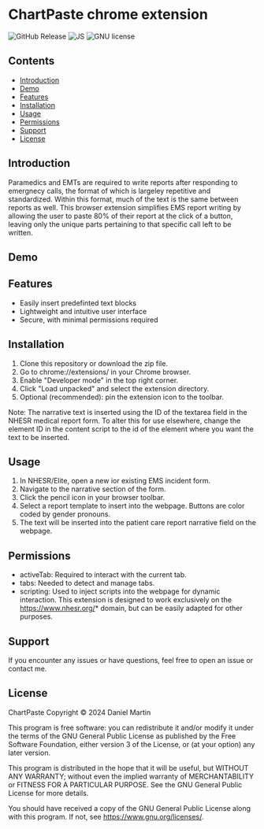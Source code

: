 # ChartPaste chrome extension
![GitHub Release](https://img.shields.io/github/v/release/Engine82/ChartPaste-extension)
![JS](https://img.shields.io/badge/Made_with_JavaScript-yellow)
![GNU license](https://img.shields.io/github/license/Engine82/ChartPaste-extension)


## Contents

- [Introduction](#introduction)
- [Demo](#demo)
- [Features](#features)
- [Installation](#installation)
- [Usage](#usage)
- [Permissions](#permissions)
- [Support](#support)
- [License](#license)

## Introduction
Paramedics and EMTs are required to write reports after responding to emergnecy calls, the format of which is largeley repetitive and standardized. Within this format, much of the text is the same between reports as well. This browser extension simplifies EMS report writing by allowing the user to paste 80% of their report at the click of a button, leaving only the unique parts pertaining to that specific call left to be written.

## Demo
<insert youtube link here>

## Features
- Easily insert predefinted text blocks
- Lightweight and intuitive user interface
- Secure, with minimal permissions required

## Installation
1. Clone this repository or download the zip file.
2. Go to chrome://extensions/ in your Chrome browser.
3. Enable "Developer mode" in the top right corner.
4. Click "Load unpacked" and select the extension directory.
5. Optional (recommended): pin the extension icon to the toolbar.

Note: The narrative text is inserted using the ID of the textarea field in the NHESR medical report form. To alter this for use elsewhere, change the element ID in the content script to the id of the element where you want the text to be inserted.

## Usage
1. In NHESR/Elite, open a new ior existing EMS incident form.
2. Navigate to the narrative section of the form.
3. Click the pencil icon in your browser toolbar.
4. Select a report template to insert into the webpage. Buttons are color coded by gender pronouns.
5. The text will be inserted into the patient care report narrative field on the webpage.

## Permissions
- activeTab: Required to interact with the current tab.
- tabs: Needed to detect and manage tabs.
- scripting: Used to inject scripts into the webpage for dynamic interaction.
This extension is designed to work exclusively on the https://www.nhesr.org/* domain, but can be easily adapted for other purposes.

## Support
If you encounter any issues or have questions, feel free to open an issue or contact me.

## License
ChartPaste Copyright :copyright: 2024 Daniel Martin

This program is free software: you can redistribute it and/or modify
it under the terms of the GNU General Public License as published by
the Free Software Foundation, either version 3 of the License, or
(at your option) any later version.

This program is distributed in the hope that it will be useful,
but WITHOUT ANY WARRANTY; without even the implied warranty of
MERCHANTABILITY or FITNESS FOR A PARTICULAR PURPOSE.  See the
GNU General Public License for more details.

You should have received a copy of the GNU General Public License
along with this program.  If not, see <https://www.gnu.org/licenses/>.
